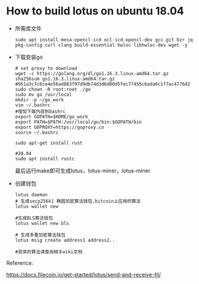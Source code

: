 # How to build lotus on ubuntu 18.04

- 所需库文件

  ```shell
  sudo apt install mesa-opencl-icd ocl-icd-opencl-dev gcc git bzr jq pkg-config curl clang build-essential hwloc libhwloc-dev wget -y
  ```

- 下载安装go

  ```shell
  # set proxy to download 
  wget -c https://golang.org/dl/go1.16.3.linux-amd64.tar.gz
  sha256sum go1.16.3.linux-amd64.tar.gz
  #951a3c7c6ce4e56ad883f97d9db74d3d6d80d5fec77455c6ada6c1f7ac4776d2
  sudo chown -R root:root ./go
  sudo mv go /usr/local
  mkdir -p ~/go_work
  vim ~/.bashrc
  #增加下面内容到bashrc
  export GOPATH=$HOME/go_work
  export PATH=$PATH:/usr/local/go/bin:$GOPATH/bin
  export GOPROXY=https://goproxy.cn
  source ~/.bashrc
  
  sudo apt-get install rust
  
  #20.04
  sudo apt install rustc
  ```

  最后运行make即可生成lotus，lotus-miner，lotus-miner

- 创建钱包

  ```shell
  lotus daemon
  # 生成secp256k1 椭圆加密算法钱包,bitcoin上应用的算法
  lotus wallet new
  
  #生成BLS算法钱包
  lotus wallet new bls
  
  # 生成多重加密算法钱包
  lotus msig create address1 address2..
  
  #具体的算法请查阅相关wiki文档
  ```

Reference:

https://docs.filecoin.io/get-started/lotus/send-and-receive-fil/

